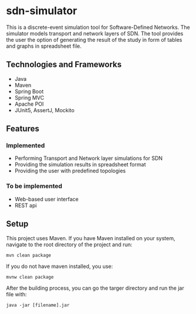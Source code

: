 # sdn-simulator

This is a discrete-event simulation tool for Software-Defined Networks.
The simulator models transport and network layers of SDN.
The tool provides the user the option of generating the result of the study in form of tables and graphs in spreadsheet file.

## Technologies and Frameworks
- Java
- Maven
- Spring Boot
- Spring MVC
- Apache POI
- JUnit5, AssertJ, Mockito
## Features
### Implemented
- Performing Transport and Network layer simulations for SDN
- Providing the simulation results in spreadsheet format
- Providing the user with predefined topologies
### To be implemented
- Web-based user interface
- REST api
## Setup
This project uses Maven. If you have Maven installed on your system, navigate to the root directory of the project and run:
```
mvn clean package
```
If you do not have maven installed, you use:
```
mvnw clean package
```
After the building process, you can go the targer directory and run the jar file with:
```
java -jar [filename].jar
```

